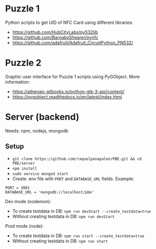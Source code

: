# Puzzle 1
Python scripts to get UID of NFC Card using different libraries:

- <https://github.com/HubCityLabs/py532lib>
- <https://github.com/BarnabyShearer/pynfc>
- <https://github.com/adafruit/Adafruit_CircuitPython_PN532/>

# Puzzle 2
Graphic user interface for Puzzle 1 scripts using PyGObject. More information:
- <https://athenajc.gitbooks.io/python-gtk-3-api/content/>
- <https://pygobject.readthedocs.io/en/latest/index.html>

# Server (backend)
Needs: npm, nodejs, mongodb

## Setup
- `git clone https://github.com/raquelpanapalen/PBE.git && cd PBE/server`
- `npm install`
- `sudo service mongod start`
- Create .env file with `PORT` and `DATABASE_URL` fields. Example:
```
PORT = 3001
DATABASE_URL = 'mongodb://localhost/pbe'
```

Dev mode (nodemon):
- To create testdata in DB: `npm run devStart --create_testdata=true`
- Without creating testdata in DB: `npm run devStart`

Prod mode (node):
- To create testdata in DB: `npm run start --create_testdata=true`
- Without creating testdata in DB: `npm run start`


